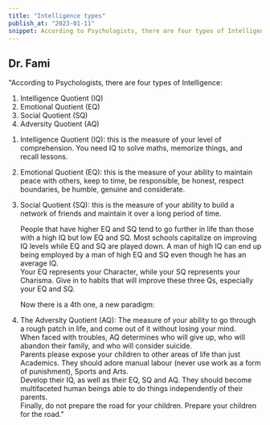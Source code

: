 ```yaml
---
title: "Intelligence types"
publish_at: "2023-01-11"
snippet: According to Psychologists, there are four types of Intelligence
---
```


## Dr. Fami

"According to Psychologists, there are four types of Intelligence:

1. Intelligence Quotient (IQ)
2. Emotional Quotient (EQ)
3. Social Quotient (SQ)
4. Adversity Quotient (AQ)

1) Intelligence Quotient (IQ): this is the measure of your level of comprehension. You need IQ to solve maths, memorize things, and recall lessons.

2) Emotional Quotient (EQ): this is the measure of your ability to maintain peace with others, keep to time, be responsible, be honest, respect boundaries, be humble, genuine and considerate.

3) Social Quotient (SQ): this is the measure of your ability to build a network of friends and maintain it over a long period of time.

   People that have higher EQ and SQ tend to go further in life than those with a high IQ but low EQ and SQ. Most schools capitalize on improving IQ levels while EQ and SQ are played down.
   A man of high IQ can end up being employed by a man of high EQ and SQ even though he has an average IQ.  
   Your EQ represents your Character, while your SQ represents your Charisma. Give in to habits that will improve these three Qs, especially your EQ and SQ.

   Now there is a 4th one, a new paradigm:

4) The Adversity Quotient (AQ): The measure of your ability to go through a rough patch in life, and come out of it without losing your mind.  
   When faced with troubles, AQ determines who will give up, who will abandon their family, and who will consider suicide.  
   Parents please expose your children to other areas of life than just Academics. They should adore manual labour (never use work as a form of punishment), Sports and Arts.  
   Develop their IQ, as well as their EQ, SQ and AQ. They should become multifaceted human beings able to do things independently of their parents.  
   Finally, do not prepare the road for your children. Prepare your children for the road."
